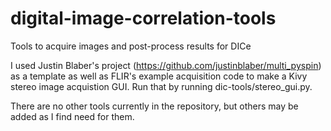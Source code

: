 # digital-image-correlation-tools
Tools to acquire images and post-process results for DICe

I used Justin Blaber's project (https://github.com/justinblaber/multi_pyspin) as a template as well as FLIR's example acquisition code to make a Kivy stereo image acquistion GUI.
Run that by running dic-tools/stereo_gui.py. 

There are no other tools currently in the repository, but others may be added as I find need for them. 
